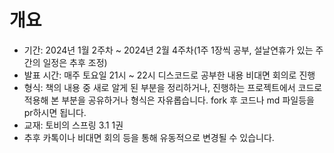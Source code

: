 # 개요
- 기간: 2024년 1월 2주차 ~ 2024년 2월 4주차(1주 1장씩 공부, 설날연휴가 있는 주간의 일정은 추후 조정)
- 발표 시간: 매주 토요일 21시 ~ 22시 디스코드로 공부한 내용 비대면 회의로 진행
- 형식: 책의 내용 중 새로 알게 된 부분을 정리하거나, 진행하는 프로젝트에서 코드로 적용해 본 부분을 공유하거나 형식은 자유롭습니다. fork 후 코드나 md 파일등을 pr하시면 됩니다.
- 교재: 토비의 스프링 3.1 1권
- 추후 카톡이나 비대면 회의 등을 통해 유동적으로 변경될 수 있습니다.
